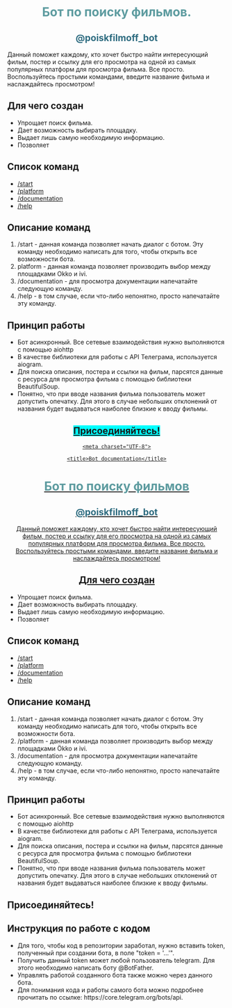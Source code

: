 
<!DOCTYPE html>

<html>




<body>

<h1 style="color: #5e9ca0; text-align: center;">Бот по поиску фильмов.</h1>

<h2 style="color: #2e6c80; text-align: center;">@poiskfilmoff_bot</h2>

<p>Данный поможет каждому, кто хочет быстро найти интересующий фильм, постер и ссылку для его просмотра на одной из самых популярных платформ для просмотра фильма. Все просто. Воспользуйтесь простыми командами, введите название фильма и наслаждайтесь просмотром!</p>

<h2>Для чего создан</h2>

<ul>

<li><a>Упрощает поиск фильма.</a></li>

<li><a>Дает возможность выбирать площадку.</a></li>

<li><a>Выдает лишь самую необходимую информацию.</a></li>

<li><a>Позволяет </a></li>

</ul>

<h2>Список команд</h2>

<ul>

<li><a href="#start">/start</a></li>

<li><a href="#platform">/platform</a></li>

<li><a href="#documentation">/documentation</a></li>

  <li><a href="#help">/help</a></li>

</ul>

<h2>Описание команд</h2>

<ol>

<li id="start">/start - данная команда позволяет начать диалог с ботом. Эту команду необходимо написать для того, чтобы открыть все возможности бота.</li>




<li id="platform">platform - данная команда позволяет производить выбор между площадками Okko и ivi.</li>

<li id="documentation">/documentation - для просмотра документации напечатайте следующую команду.</li>

 <li id="help">/help - в том случае, если что-либо непонятно, просто напечатайте эту команду.</li>

</ol>

<h2 >Принцип работы</h2>

<ul>

<li>Бот асинхронный. Все сетевые взаимодействия нужно выполняются с помощью aiohttp</li>

<li>В качестве библиотеки для работы с API Телеграма, используется aiogram.</li>

<li>Для поиска описания, постера и ссылки на фильм, парсятся данные с ресурса для просмотра фильма с помощью библиотеки BeautifulSoup.</li>

<li>Понятно, что при вводе названия фильма пользователь может допустить опечатку. Для этого в случае небольших отклонений от названия будет выдаваться наиболее близкие к вводу фильмы.</li>

</ul>

<h2 style="text-align: center;"> <a  href=«www».com style="background-color: #00FFFF; text-align: center;">Присоединяйтесь!</h2>


<!DOCTYPE html>

<html>

<head>

    <meta charset="UTF-8">

    <title>Bot documentation</title>

</head>


<body>

<h1 style="color: #5e9ca0; text-align: center;">Бот по поиску фильмов</h1>

<h2 style="color: #2e6c80; text-align: center;">@poiskfilmoff_bot</h2>

<p>Данный поможет каждому, кто хочет быстро найти интересующий фильм, постер и ссылку для его просмотра на одной из самых популярных платформ для просмотра фильма. Все просто. Воспользуйтесь простыми командами, введите название фильма и наслаждайтесь просмотром!</p>

<h2>Для чего создан</h2>

<ul>

<li><a>Упрощает поиск фильма.</a></li>

<li><a>Дает возможность выбирать площадку.</a></li>

<li><a>Выдает лишь самую необходимую информацию.</a></li>

<li><a>Позволяет </a></li>

</ul>

<h2>Список команд</h2>

<ul>

<li><a href="#start">/start</a></li>

<li><a href="#platform">/platform</a></li>

<li><a href="#documentation">/documentation</a></li>

  <li><a href="#help">/help</a></li>

</ul>

<h2>Описание команд</h2>

<ol>

<li id="start">/start - данная команда позволяет начать диалог с ботом. Эту команду необходимо написать для того, чтобы открыть все возможности бота.</li>




<li id="platform">/platform - данная команда позволяет производить выбор между площадками Ökko и ivi.</li>

<li id="documentation">/documentation - для просмотра документации напечатайте следующую команду.</li>

 <li id="help">/help - в том случае, если что-либо непонятно, просто напечатайте эту команду.</li>

</ol>

<h2 >Принцип работы</h2>

<ul>

<li>Бот асинхронный. Все сетевые взаимодействия нужно выполняются с помощью aiohttp</li>

<li>В качестве библиотеки для работы с API Телеграма, используется aiogram.</li>

<li>Для поиска описания, постера и ссылки на фильм, парсятся данные с ресурса для просмотра фильма с помощью библиотеки BeautifulSoup.</li>

<li>Понятно, что при вводе названия фильма пользователь может допустить опечатку. Для этого в случае небольших отклонений от названия будет выдаваться наиболее близкие к вводу фильмы.</li>

</ul>

<h2>Присоединяйтесь!</h2>


  
<h2 >Инструкция по работе с кодом</h2>

<ul>

<li>Для того, чтобы код в репозитории заработал, нужно вставить token, полученный при создании бота,  в поле "token = '...'".</li>

<li>Получить данный token может любой пользователь telegram. Для этого необходимо написать боту @BotFather.</li>

<li>Управлять работой созданного бота также можно через данного бота.</li>

<li>Для понимания кода и работы самого бота можно подробнее прочитать по ссылке: https://core.telegram.org/bots/api.</li>

</ul>
  
  
</body>

</html>

